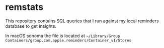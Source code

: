 # remstats

This repository contains SQL queries that I run against my local reminders database to get insights.

In macOS sonoma the file is located at `~/Library/Group Containers/group.com.apple.reminders/Container_v1/Stores`
